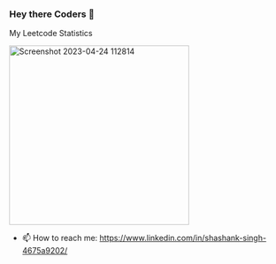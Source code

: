 ### Hey there Coders 👋
My Leetcode Statistics

<img width="325" alt="Screenshot 2023-04-24 112814" src="https://user-images.githubusercontent.com/104620107/233911521-a6c1180a-2b98-469c-8f8d-780a3b4bdf06.png">

- 📫 How to reach me: https://www.linkedin.com/in/shashank-singh-4675a9202/















<!--
**Shashank-singh2002/Shashank-singh2002** is a ✨ _special_ ✨ repository because its `README.md` (this file) appears on your GitHub profile.

Here are some ideas to get you started:

- 🔭 I’m currently working on an application that tells ONE REP MAX of a person.
- 🌱 I’m currently learning JDBC.
- 👯 I’m looking to collaborate on JAVA BACKEND.
- 🤔 I’m looking for help with ...
- 💬 Ask me about JAVA related problems.

